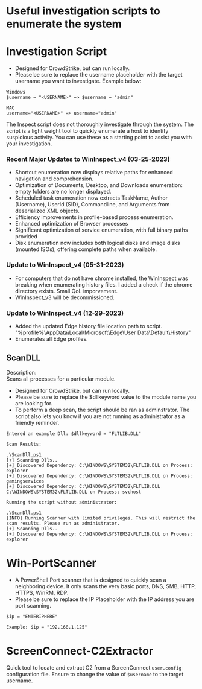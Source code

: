 # Useful investigation scripts to enumerate the system

# Investigation Script
- Designed for CrowdStrike, but can run locally.
- Please be sure to replace the username placeholder with the target username you want to investigate.  Example below:

```
Windows
$username = "<USERNAME>" => $username = "admin"

MAC
username="<USERNAME>" => username="admin"
```

The Inspect script does not thoroughly investigate through the system.  The script is a light weight tool to quickly enumerate a host to identify suspicious activity.  You can use these as a starting point to assist you with your investigation.

### Recent Major Updates to WinInspect_v4 (03-25-2023)
- Shortcut enumeration now displays relative paths for enhanced navigation and comprehension.
- Optimization of Documents, Desktop, and Downloads enumeration: empty folders are no longer displayed.
- Scheduled task enumeration now extracts TaskName, Author (Username), UserId (SID), Commandline, and Arguments from deserialized XML objects.
- Efficiency improvements in profile-based process enumeration.
- Enhanced optimization of Browser processes
- Significant optimization of service enumeration, with full binary paths provided
- Disk enumeration now includes both logical disks and image disks (mounted ISOs), offering complete paths when available.

### Update to WinInspect_v4 (05-31-2023)
- For computers that do not have chrome installed, the WinInspect was breaking when enumerating history files.  I added a check if the chrome directory exists.  Small QoL imporvement.
- WinInspect_v3 will be decommissioned.

### Update to WinInspect_v4 (12-29-2023)
- Added the updated Edge history file location path to script. "%profile%\AppData\Local\Microsoft\Edge\User Data\Default\History"
- Enumerates all Edge profiles.

## ScanDLL

Description:  
Scans all processes for a particular module.

- Designed for CrowdStrike, but can run locally.
- Please be sure to replace the $dllkeyword value to the module name you are looking for.
- To perform a deep scan, the script should be ran as adminstrator.  The script also lets you know if you are not running as administrator as a friendly reminder.

```
Entered an example Dll: $dllkeyword = "FLTLIB.DLL"

Scan Results:

.\ScanDll.ps1
[+] Scanning Dlls..
[+] Discovered Dependency: C:\WINDOWS\SYSTEM32\FLTLIB.DLL on Process: explorer
[+] Discovered Dependency: C:\WINDOWS\SYSTEM32\FLTLIB.DLL on Process: gamingservices
[+] Discovered Dependency: C:\WINDOWS\SYSTEM32\FLTLIB.DLL C:\WINDOWS\SYSTEM32\FLTLIB.DLL on Process: svchost

Running the script without administrator:

.\ScanDll.ps1
[INFO] Running Scanner with limited privileges. This will restrict the scan results. Please run as administrator.
[+] Scanning Dlls..
[+] Discovered Dependency: C:\WINDOWS\SYSTEM32\FLTLIB.DLL on Process: explorer
```

# Win-PortScanner

- A PowerShell Port scanner that is designed to quickly scan a neighboring device.  It only scans the very basic ports, DNS, SMB, HTTP, HTTPS, WinRM, RDP.
- Please be sure to replace the IP Placeholder with the IP address you are port scanning.


```
$ip = "ENTERIPHERE"

Example: $ip = "192.168.1.125"
```

# ScreenConnect-C2Extractor

Quick tool to locate and extract C2 from a ScreenConnect `user.config` configuration file.  Ensure to change the value of `$username` to the target username.
